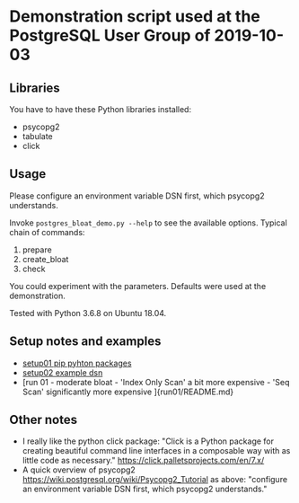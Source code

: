 # Demonstration script used at the PostgreSQL User Group of 2019-10-03

## Libraries
You have to have these Python libraries installed:
- psycopg2
- tabulate
- click

## Usage
Please configure an environment variable DSN first, which psycopg2 understands.

Invoke `postgres_bloat_demo.py --help` to see the available options. Typical chain of commands:
1. prepare
2. create_bloat
3. check

You could experiment with the parameters. Defaults were used at the demonstration.

Tested with Python 3.6.8 on Ubuntu 18.04.

## Setup notes and examples

* [setup01 pip pyhton packages](setup01_pip_pyhton_packages/README.md)
* [setup02 example dsn](setup02_dsn/README.md)
* [run 01 - moderate bloat -  'Index Only Scan' a bit more expensive - 'Seq Scan' significantly more expensive ]{run01/README.md}


## Other notes

* I really like the python click package: "Click is a Python package for creating beautiful command line interfaces in a composable way with as little code as necessary." https://click.palletsprojects.com/en/7.x/ 
* A quick overview of psycopg2 https://wiki.postgresql.org/wiki/Psycopg2_Tutorial as above: "configure an environment variable DSN first, which psycopg2 understands." 
